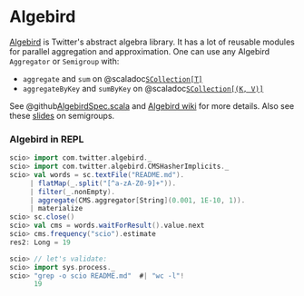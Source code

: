 # Algebird

[Algebird](https://github.com/twitter/algebird) is Twitter's abstract algebra library. It has a lot of reusable modules for parallel aggregation and approximation. One can use any Algebird `Aggregator` or `Semigroup` with:
- `aggregate` and `sum` on @scaladoc[`SCollection[T]`](com.spotify.scio.values.SCollection)
- `aggregateByKey` and `sumByKey` on @scaladoc[`SCollection[(K, V)]`](com.spotify.scio.values.PairSCollectionFunctions)

See @github[AlgebirdSpec.scala](/scio-examples/src/test/scala/com/spotify/scio/examples/extra/AlgebirdSpec.scala) and [Algebird wiki](https://github.com/twitter/algebird/wiki) for more details. Also see these [slides](http://www.lyh.me/slides/semigroups.html) on semigroups.

### Algebird in REPL

```scala
scio> import com.twitter.algebird._
scio> import com.twitter.algebird.CMSHasherImplicits._
scio> val words = sc.textFile("README.md").
     | flatMap(_.split("[^a-zA-Z0-9]+")).
     | filter(_.nonEmpty).
     | aggregate(CMS.aggregator[String](0.001, 1E-10, 1)).
     | materialize
scio> sc.close()
scio> val cms = words.waitForResult().value.next
scio> cms.frequency("scio").estimate
res2: Long = 19

scio> // let's validate:
scio> import sys.process._
scio> "grep -o scio README.md"  #| "wc -l"!
      19
```
